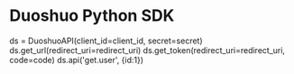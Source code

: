 # Duoshuo Python SDK

ds = DuoshuoAPI(client_id=client_id, secret=secret)
ds.get_url(redirect_uri=redirect_uri)
ds.get_token(redirect_uri=redirect_uri, code=code)
ds.api('get.user', {id:1})
